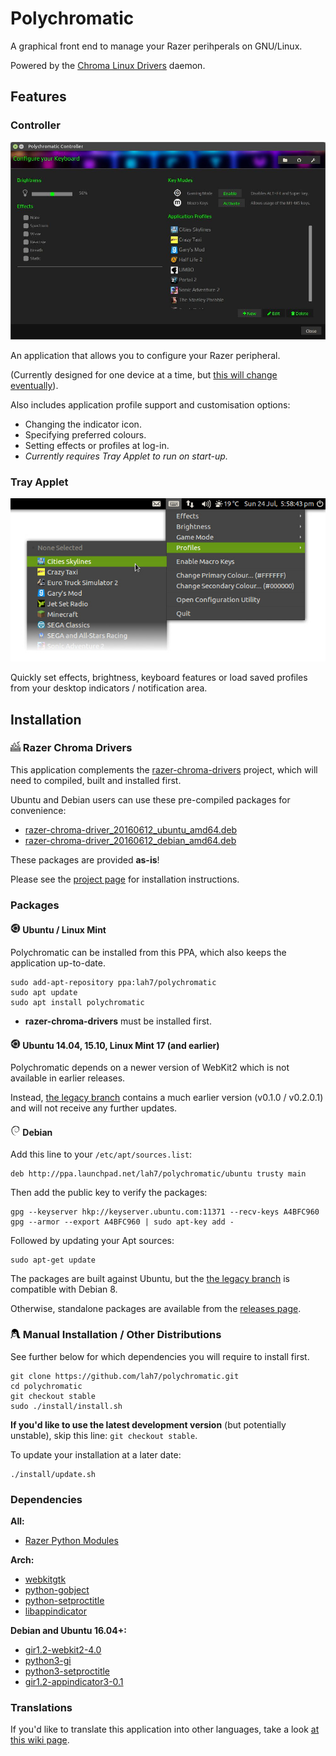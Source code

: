# Polychromatic

A graphical front end to manage your Razer perihperals on GNU/Linux.

Powered by the [Chroma Linux Drivers](http://pez2001.github.io/razer_chroma_drivers/) daemon.


## Features

### Controller

![Screenshot of Controller](.readme/controller.jpg)

An application that allows you to configure your Razer peripheral.

(Currently designed for one device at a time, but [this will change eventually](https://github.com/lah7/polychromatic/issues/3)).

Also includes application profile support and customisation options:

* Changing the indicator icon.
* Specifying preferred colours.
* Setting effects or profiles at log-in.
 * _Currently requires Tray Applet to run on start-up._


### Tray Applet

![Screenshot of Tray Applet](.readme/tray.jpg)

Quickly set effects, brightness, keyboard features or load saved profiles
from your desktop indicators / notification area.


## Installation

### ![Chroma Drivers](.readme/chroma-drivers.png) Razer Chroma Drivers
This application complements the [razer-chroma-drivers](http://pez2001.github.io/razer_chroma_drivers/) project,
which will need to compiled, built and installed first.

Ubuntu and Debian users can use these pre-compiled packages for convenience:

 * [razer-chroma-driver_20160612_ubuntu_amd64.deb](https://github.com/lah7/polychromatic/releases/download/v0.2.0/razer-chroma-driver_20160612_ubuntu_amd64.deb)
 * [razer-chroma-driver_20160612_debian_amd64.deb](https://github.com/lah7/polychromatic/releases/download/v0.2.0/razer-chroma-driver_20160612_debian_amd64.deb)

These packages are provided **as-is**!

Please see the [project page](http://pez2001.github.io/razer_chroma_drivers/#download) for installation instructions.


### Packages

#### ![Ubuntu](.readme/ubuntu.png) Ubuntu / Linux Mint

Polychromatic can be installed from this PPA, which also keeps the application up-to-date.

    sudo add-apt-repository ppa:lah7/polychromatic
    sudo apt update
    sudo apt install polychromatic

* **razer-chroma-drivers** must be installed first.


#### ![Ubuntu](.readme/ubuntu.png) Ubuntu 14.04, 15.10, Linux Mint 17 (and earlier)

Polychromatic depends on a newer version of WebKit2 which is not available in earlier releases.

Instead, [the legacy branch](https://github.com/lah7/polychromatic/tree/legacy) contains
a much earlier version (v0.1.0 / v0.2.0.1) and will not receive any further updates.


#### ![Debian](.readme/debian.png) Debian

Add this line to your `/etc/apt/sources.list`:

    deb http://ppa.launchpad.net/lah7/polychromatic/ubuntu trusty main

Then add the public key to verify the packages:

    gpg --keyserver hkp://keyserver.ubuntu.com:11371 --recv-keys A4BFC960
    gpg --armor --export A4BFC960 | sudo apt-key add -

Followed by updating your Apt sources:

    sudo apt-get update

The packages are built against Ubuntu, but the [the legacy branch](https://github.com/lah7/polychromatic/tree/legacy)
is compatible with Debian 8.

Otherwise, standalone packages are available from the [releases page](https://github.com/lah7/polychromatic/releases/latest/).


### ![Other Distributions](.readme/linux.png) Manual Installation / Other Distributions

See further below for which dependencies you will require to install first.

    git clone https://github.com/lah7/polychromatic.git
    cd polychromatic
    git checkout stable
    sudo ./install/install.sh

**If you'd like to use the latest development version** (but potentially unstable), skip this line: `git checkout stable`.

To update your installation at a later date:

    ./install/update.sh


### Dependencies

**All:**
* [Razer Python Modules](https://github.com/pez2001/razer_chroma_drivers)

**Arch:**
* [webkitgtk](https://www.archlinux.org/packages/extra/x86_64/webkitgtk/)
* [python-gobject](https://www.archlinux.org/packages/extra/x86_64/python-gobject/)
* [python-setproctitle](https://www.archlinux.org/packages/community/x86_64/python-setproctitle/)
* [libappindicator](https://aur.archlinux.org/pkgbase/libappindicator/?comments=all)

**Debian and Ubuntu 16.04+:**
* [gir1.2-webkit2-4.0](https://packages.debian.org/sid/gir1.2-webkit2-4.0)
* [python3-gi](https://packages.debian.org/sid/python3-gi)
* [python3-setproctitle](https://packages.debian.org/sid/python3-setproctitle)
* [gir1.2-appindicator3-0.1](https://packages.debian.org/sid/gir1.2-appindicator3-0.1)


### Translations
If you'd like to translate this application into other languages, take a look
[at this wiki page](https://github.com/lah7/polychromatic/wiki/How-to-translate-the-application.).

